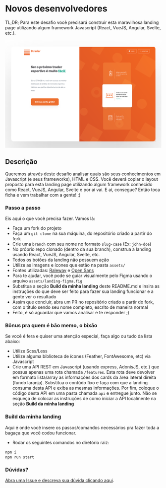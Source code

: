 # Novos desenvolvedores

TL;DR; Para este desafio você precisará construir esta maravilhosa landing page utilizando algum framework Javascript (React, VueJS, Angular, Svelte, etc.).

![Etrader Landing](assets/landing.png)

## Descrição
Queremos através deste desafio analisar quais são seus conhecimentos em Javascript (e seus frameworks), HTML e CSS. Você deverá copiar o layout proposto para esta landing page utilizando algum framework conhecido como React, VueJS, Angular, Svelte e por aí vai. E aí, consegue? Então toca ficha e vem trabalhar com a gente! ;)

### Passo a passo
Eis aqui o que você precisa fazer. Vamos lá:
- Faça um fork do projeto
- Faça um ```git clone``` na sua máquina, do repositório criado a partir do fork
- Crie uma ```branch``` com seu nome no formato ```slug-case``` (Ex: ```john-doe```)
- No próprio repo clonado (dentro da sua branch), construa a landing usando React, VueJS, Angular, Svelte, etc.
- Todos os botões da landing não possuem ação
- Utilize as imagens e ícones que estão na pasta ```assets/```
- Fontes utilizadas: [Raleway](https://fonts.google.com/specimen/Raleway) e [Open Sans](https://fonts.google.com/specimen/Open+Sans)
- Para te ajudar, você pode se guiar visualmente pelo Figma usando o arquivo ```assets/landing-figma.fig```
- Substitua a seção **Build da minha landing** deste README.md e insira as instruções do que deve ser feito para fazer sua landing funcionar e a gente ver o resultado
- Assim que concluir, abra um PR no repositório criado a partir do fork, com o título sendo seu nome completo, escrito de maneira normal
- Feito, é só aguardar que vamos analisar e te responder ;)

### Bônus pra quem é bão memo, o bixão
Se você é fera e quiser uma atenção especial, faça algo ou tudo da lista abaixo:
- Utilize Scss/Less
- Utilize alguma biblioteca de ícones (Feather, FontAwesome, etc) via Javascript
- Crie uma API REST em Javascript (usando express, AdonisJS, etc.) que possua apenas uma rota chamada ```/features```. Esta rota deve devolver em formato lista/array as informações dos cards da área lateral direita (fundo laranja). Substitua o contúdo fixo e faça com que a landing consuma desta API e exiba as mesmas informações. Por fim, coloque o código desta API em uma pasta chamada ```api``` e entregue junto. Não se esqueça de colocar as instruções de como iniciar a API localmente na seção **Build da minha landing**

### Build da minha landing
Aqui é onde você insere os passos/comandos necessários pra fazer toda a bagaça que você codou funcionar.
- Rodar os seguintes comandos no diretório raiz:
```shell
npm i
npm run start
```

### Dúvidas?
[Abra uma Issue e descreva sua dúvida clicando aqui](https://github.com/mybets/challenge/issues/new?labels=question).
